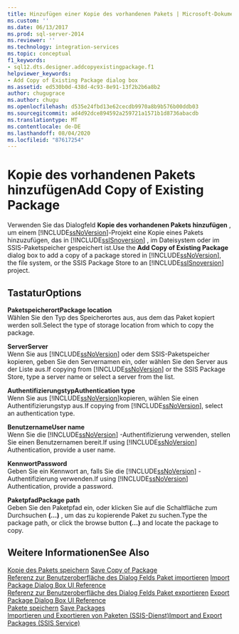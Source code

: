 ```yaml
---
title: Hinzufügen einer Kopie des vorhandenen Pakets | Microsoft-Dokumentation
ms.custom: ''
ms.date: 06/13/2017
ms.prod: sql-server-2014
ms.reviewer: ''
ms.technology: integration-services
ms.topic: conceptual
f1_keywords:
- sql12.dts.designer.addcopyexistingpackage.f1
helpviewer_keywords:
- Add Copy of Existing Package dialog box
ms.assetid: ed530b0d-438d-4c93-8e91-13f2b2b6a8b2
author: chugugrace
ms.author: chugu
ms.openlocfilehash: d535e24fbd13e62cecdb9970a8b9b576b00ddb03
ms.sourcegitcommit: ad4d92dce894592a259721a1571b1d8736abacdb
ms.translationtype: MT
ms.contentlocale: de-DE
ms.lasthandoff: 08/04/2020
ms.locfileid: "87617254"
---
```

# <a name="add-copy-of-existing-package"></a><span data-ttu-id="5569b-102">Kopie des vorhandenen Pakets hinzufügen</span><span class="sxs-lookup"><span data-stu-id="5569b-102">Add Copy of Existing Package</span></span>
  <span data-ttu-id="5569b-103">Verwenden Sie das Dialogfeld **Kopie des vorhandenen Pakets hinzufügen** , um einem [!INCLUDE[ssNoVersion](../includes/ssnoversion-md.md)]-Projekt eine Kopie eines Pakets hinzuzufügen, das in [!INCLUDE[ssISnoversion](../includes/ssisnoversion-md.md)] , im Dateisystem oder im SSIS-Paketspeicher gespeichert ist.</span><span class="sxs-lookup"><span data-stu-id="5569b-103">Use the **Add Copy of Existing Package** dialog box to add a copy of a package stored in [!INCLUDE[ssNoVersion](../includes/ssnoversion-md.md)], the file system, or the SSIS Package Store to an [!INCLUDE[ssISnoversion](../includes/ssisnoversion-md.md)] project.</span></span>  
  
## <a name="options"></a><span data-ttu-id="5569b-104">Tastatur</span><span class="sxs-lookup"><span data-stu-id="5569b-104">Options</span></span>  
 <span data-ttu-id="5569b-105">**Paketspeicherort**</span><span class="sxs-lookup"><span data-stu-id="5569b-105">**Package location**</span></span>  
 <span data-ttu-id="5569b-106">Wählen Sie den Typ des Speicherortes aus, aus dem das Paket kopiert werden soll.</span><span class="sxs-lookup"><span data-stu-id="5569b-106">Select the type of storage location from which to copy the package.</span></span>  
  
 <span data-ttu-id="5569b-107">**Server**</span><span class="sxs-lookup"><span data-stu-id="5569b-107">**Server**</span></span>  
 <span data-ttu-id="5569b-108">Wenn Sie aus [!INCLUDE[ssNoVersion](../includes/ssnoversion-md.md)] oder dem SSIS-Paketspeicher kopieren, geben Sie den Servernamen ein, oder wählen Sie den Server aus der Liste aus.</span><span class="sxs-lookup"><span data-stu-id="5569b-108">If copying from [!INCLUDE[ssNoVersion](../includes/ssnoversion-md.md)] or the SSIS Package Store, type a server name or select a server from the list.</span></span>  
  
 <span data-ttu-id="5569b-109">**Authentifizierungstyp**</span><span class="sxs-lookup"><span data-stu-id="5569b-109">**Authentication type**</span></span>  
 <span data-ttu-id="5569b-110">Wenn Sie aus [!INCLUDE[ssNoVersion](../includes/ssnoversion-md.md)]kopieren, wählen Sie einen Authentifizierungstyp aus.</span><span class="sxs-lookup"><span data-stu-id="5569b-110">If copying from [!INCLUDE[ssNoVersion](../includes/ssnoversion-md.md)], select an authentication type.</span></span>  
  
 <span data-ttu-id="5569b-111">**Benutzername**</span><span class="sxs-lookup"><span data-stu-id="5569b-111">**User name**</span></span>  
 <span data-ttu-id="5569b-112">Wenn Sie die [!INCLUDE[ssNoVersion](../includes/ssnoversion-md.md)] -Authentifizierung verwenden, stellen Sie einen Benutzernamen bereit.</span><span class="sxs-lookup"><span data-stu-id="5569b-112">If using [!INCLUDE[ssNoVersion](../includes/ssnoversion-md.md)] Authentication, provide a user name.</span></span>  
  
 <span data-ttu-id="5569b-113">**Kennwort**</span><span class="sxs-lookup"><span data-stu-id="5569b-113">**Password**</span></span>  
 <span data-ttu-id="5569b-114">Geben Sie ein Kennwort an, falls Sie die [!INCLUDE[ssNoVersion](../includes/ssnoversion-md.md)] -Authentifizierung verwenden.</span><span class="sxs-lookup"><span data-stu-id="5569b-114">If using [!INCLUDE[ssNoVersion](../includes/ssnoversion-md.md)] Authentication, provide a password.</span></span>  
  
 <span data-ttu-id="5569b-115">**Paketpfad**</span><span class="sxs-lookup"><span data-stu-id="5569b-115">**Package path**</span></span>  
 <span data-ttu-id="5569b-116">Geben Sie den Paketpfad ein, oder klicken Sie auf die Schaltfläche zum Durchsuchen **(…)** , um das zu kopierende Paket zu suchen.</span><span class="sxs-lookup"><span data-stu-id="5569b-116">Type the package path, or click the browse button **(...)** and locate the package to copy.</span></span>  
  
## <a name="see-also"></a><span data-ttu-id="5569b-117">Weitere Informationen</span><span class="sxs-lookup"><span data-stu-id="5569b-117">See Also</span></span>  
 <span data-ttu-id="5569b-118">[Kopie des Pakets speichern](../../2014/integration-services/save-copy-of-package.md) </span><span class="sxs-lookup"><span data-stu-id="5569b-118">[Save Copy of Package](../../2014/integration-services/save-copy-of-package.md) </span></span>  
 <span data-ttu-id="5569b-119">[Referenz zur Benutzeroberfläche des Dialog Felds Paket importieren](../../2014/integration-services/import-package-dialog-box-ui-reference.md) </span><span class="sxs-lookup"><span data-stu-id="5569b-119">[Import Package Dialog Box UI Reference](../../2014/integration-services/import-package-dialog-box-ui-reference.md) </span></span>  
 <span data-ttu-id="5569b-120">[Referenz zur Benutzeroberfläche des Dialog Felds Paket exportieren](../../2014/integration-services/export-package-dialog-box-ui-reference.md) </span><span class="sxs-lookup"><span data-stu-id="5569b-120">[Export Package Dialog Box UI Reference](../../2014/integration-services/export-package-dialog-box-ui-reference.md) </span></span>  
 <span data-ttu-id="5569b-121">[Pakete speichern](save-packages.md) </span><span class="sxs-lookup"><span data-stu-id="5569b-121">[Save Packages](save-packages.md) </span></span>  
 [<span data-ttu-id="5569b-122">Importieren und Exportieren von Paketen &#40;SSIS-Dienst&#41;</span><span class="sxs-lookup"><span data-stu-id="5569b-122">Import and Export Packages &#40;SSIS Service&#41;</span></span>](../../2014/integration-services/import-and-export-packages-ssis-service.md)  
  
  
